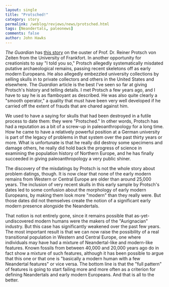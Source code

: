 ```yaml
---
layout: single 
title: "Protsched!" 
category: story
permalink: /weblog/reviews/news/protsched.html
tags: [Neandertals, paleonews] 
comments: false 
author: John Hawks 
---
```



<i>The Guardian</i> has 
<a href="http://www.guardian.co.uk/international/story/0,,1418025,00.html">this story</a> on the ouster of Prof. Dr. Reiner Protsch von Zeiten from the University of Frankfort. In another opportunity for creationists to say "I told you so," Protsch allegedly systematically misdated putative archaeological remains, passing recent skeletons off as early modern Europeans. He also allegedly embezzled university collections by selling skulls in to private collectors and others in the United States and elsewhere. The <i>Guardian</i> article is the best I've seen so far at giving Protsch's history and telling details. I met Protsch a few years ago, and I have to say he is as flamboyant as described. He was also quite clearly a "smooth operator," a quality that must have been very well developed if he carried off the extent of frauds that are chared against him. 
</p>

<p>
We used to have a saying for skulls that had been destroyed in a futile process to date them: they were "Protsched." In other words, Protsch has had a reputation as a bit of a screw-up in paleoanthropology for a long time. How he came to have a relatively powerful position at a German university is part of the legacy of problems in that system over the past thirty years or more. What is unfortunate is that he really did destroy some specimens and damage others, he really did hold back the progress of science in examining the population history of Northern Europe, and he has finally succeeded in giving paleoanthropology a very public shiner. 
</p>

<p>
The discovery of the misdatings by Protsch is not the whole story about problem datings, though. It is now clear that none of the early modern remains from Western or Central Europe are older than around 25,000 years. The inclusion of very recent skulls in this early sample by Protsch's dates led to some confusion about the morphology of early modern Europeans, by making them look more "modern" than they really were. But those dates did not themselves create the notion of a significant early modern presence alongside the Neandertals. 
</p>

<p>
That notion is not entirely gone, since it remains possible that as-yet-undiscovered modern humans were the makers of the "Aurignacian" industry. But this case has significantly weakened over the past few years. The most important result is that we can now raise the possibility of a real transitional population in Western and Central Europe, one where individuals may have had a mixture of Neandertal-like and modern-like features. Known fossils from between 40,000 and 20,000 years ago do in fact show a mixture of such features, although it has been possible to argue that this one or that one is "basically a modern human with a few Neandertal features" or vice versa. The bottom line is that the "full pattern" of features is going to start failing more and more often as a criterion for defining Neandertals and early modern Europeans. And that is all to the better. 
</p>


